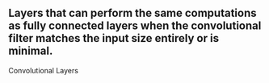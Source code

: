 Layers that can perform the same computations as fully connected layers when the convolutional filter matches the input size entirely or is minimal.
---
Convolutional Layers
